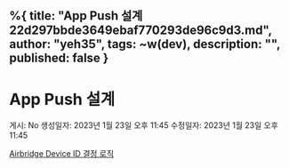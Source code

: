 %{
title: "App Push 설계 22d297bbde3649ebaf770293de96c9d3.md",
author: "yeh35",
tags: ~w(dev),
description: "",
published: false
}
---
# App Push 설계

게시: No
생성일자: 2023년 1월 23일 오후 11:45
수정일자: 2023년 1월 23일 오후 11:45

[Airbridge Device ID 결정 로직](https://developers.airbridge.io/docs/airbridge-device-id-%EA%B2%B0%EC%A0%95-%EB%A1%9C%EC%A7%81)